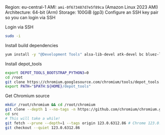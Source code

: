 Region: eu-central-1
AMI: `ami-0f673487d7e5f89ca` (Amazon Linux 2023 AMI)
Architecture: 64-bit (Arm)
Storage: 100GiB (gp3)
Configure an SSH key pair so you can login via SSH

Login via SSH

```sh
sudo -i
```

Install build dependencies

```sh
yum install -y "@Development Tools" alsa-lib-devel atk-devel bc bluez-libs-devel bzip2-devel cairo-devel cups-devel dbus-devel dbus-glib-devel dbus-x11 expat-devel glibc-langpack-en gperf gtk3-devel httpd libatomic libcap-devel libjpeg-devel libXScrnSaver-devel libxkbcommon-x11-devel mod_ssl ncurses-compat-libs nspr-devel nss-devel pam-devel pciutils-devel perl php php-cli pulseaudio-libs-devel python python-psutil ruby xorg-x11-server-Xvfb libcurl-devel libxml2-devel clang
```

Install depot_tools

```sh
export DEPOT_TOOLS_BOOTSTRAP_PYTHON3=0
cd /root
git clone https://chromium.googlesource.com/chromium/tools/depot_tools.git
export PATH="$PATH:${HOME}/depot_tools"
```

Get Chromium source

```sh
mkdir /root/chromium && cd /root/chromium
git clone --depth 1 --no-tags -n https://github.com/chromium/chromium.git src
cd src
# This will take a while!
git fetch --prune --depth=1 --tags origin 123.0.6312.86 # Chrome 123.0.6312.86
git checkout --quiet 123.0.6312.86
```
